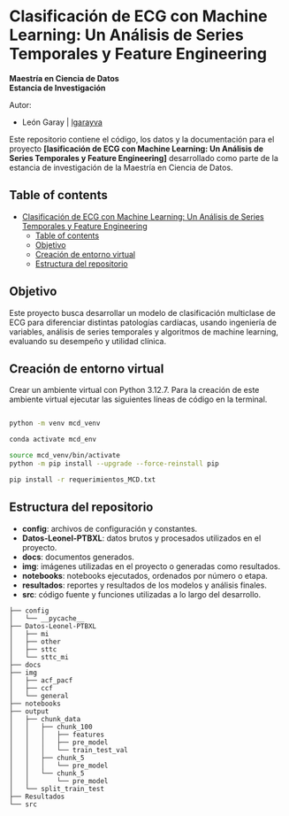 
# Clasificación de ECG con Machine Learning: Un Análisis de Series Temporales y Feature Engineering

**Maestría en Ciencia de Datos**  
**Estancia de Investigación**

Autor:
- León Garay | [lgarayva](https://github.com/lgarayva)

Este repositorio contiene el código, los datos y la documentación para el proyecto **[lasificación de ECG con Machine Learning: Un Análisis de Series Temporales y Feature Engineering]** desarrollado como parte de la estancia de investigación de la Maestría en Ciencia de Datos.

## Table of contents
- [Clasificación de ECG con Machine Learning: Un Análisis de Series Temporales y Feature Engineering](#clasificación-de-ecg-con-machine-learning-un-análisis-de-series-temporales-y-feature-engineering)
  - [Table of contents](#table-of-contents)
  - [Objetivo](#objetivo)
  - [Creación de entorno virtual](#creación-de-entorno-virtual)
  - [Estructura del repositorio](#estructura-del-repositorio)

## Objetivo

Este proyecto busca desarrollar un modelo de clasificación multiclase de ECG para diferenciar distintas patologías cardíacas, usando ingeniería de variables, análisis de series temporales y algoritmos de machine learning, evaluando su desempeño y utilidad clínica.

## Creación de entorno virtual

Crear un ambiente virtual con Python 3.12.7. Para la creación de este ambiente virtual ejecutar las siguientes líneas de código en la terminal.

```bash

python -m venv mcd_venv

conda activate mcd_env

source mcd_venv/bin/activate
python -m pip install --upgrade --force-reinstall pip

pip install -r requerimientos_MCD.txt

```

## Estructura del repositorio

- **config**: archivos de configuración y constantes.
- **Datos-Leonel-PTBXL**: datos brutos y procesados utilizados en el proyecto. 
- **docs**: documentos generados.
- **img**: imágenes utilizadas en el proyecto o generadas como resultados.
- **notebooks**: notebooks ejecutados, ordenados por número o etapa.
- **resultados**: reportes y resultados de los modelos y análisis finales.
- **src**: código fuente y funciones utilizadas a lo largo del desarrollo.

```
├── config
│   └── __pycache__
├── Datos-Leonel-PTBXL
│   ├── mi
│   ├── other
│   ├── sttc
│   └── sttc_mi
├── docs
├── img
│   ├── acf_pacf
│   ├── ccf
│   └── general
├── notebooks
├── output
│   ├── chunk_data
│   │   ├── chunk_100
│   │   │   ├── features
│   │   │   ├── pre_model
│   │   │   └── train_test_val
│   │   ├── chunk_5
│   │   │   └── pre_model
│   │   └── chunk_5 
│   │       └── pre_model
│   └── split_train_test
├── Resultados
└── src
```

